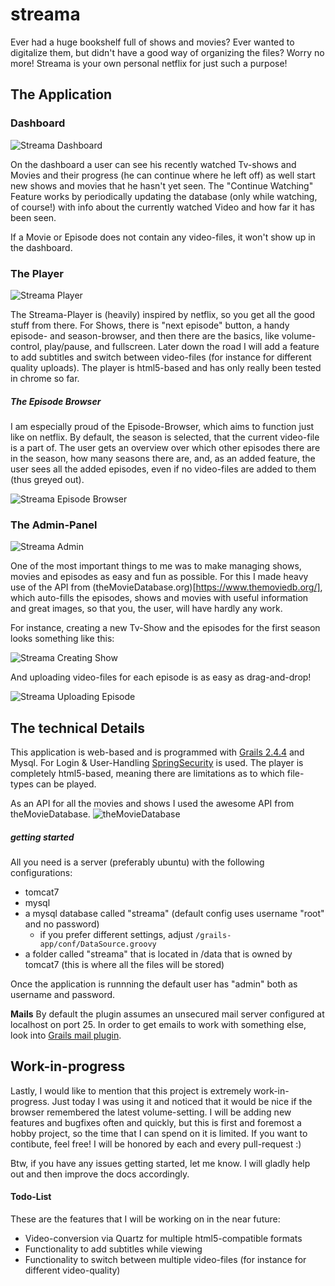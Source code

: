 # streama
Ever had a huge bookshelf full of shows and movies? Ever wanted to digitalize them, but didn't have a good way of organizing the files? Worry no more! Streama is your own personal netflix for just such a purpose! 


## The Application

### Dashboard
![Streama Dashboard](http://new.tinygrab.com/d9072ef564654c6e245c442e9c7d95facd4b738538.png)

On the dashboard a user can see his recently watched Tv-shows and Movies and their progress (he can continue where he left off) as well start new shows and movies that he hasn't yet seen. The "Continue Watching" Feature works by periodically updating the database (only while watching, of course!) with info about the currently watched Video and how far it has been seen.

If a Movie or Episode does not contain any video-files, it won't show up in the dashboard.


### The Player
![Streama Player](http://new.tinygrab.com/d9072ef56407e5d1ac40fab040aedc398a9abb3609.png)

The Streama-Player is (heavily) inspired by netflix, so you get all the good stuff from there. For Shows, there is "next episode" button, a handy episode- and season-browser, and then there are the basics, like volume-control, play/pause, and fullscreen. 
Later down the road I will add a feature to add subtitles and switch between video-files (for instance for different quality uploads). 
The player is html5-based and has only really been tested in chrome so far.

##### The Episode Browser
I am especially proud of the Episode-Browser, which aims to function just like on netflix. By default, the season is selected, that the current video-file is a part of. The user gets an overview over which other episodes there are in the season, how many seasons there are, and, as an added feature, the user sees all the added episodes, even if no video-files are added to them (thus greyed out).

![Streama Episode Browser](http://i.imgur.com/MLE6TpH.gif)

### The Admin-Panel
![Streama Admin](http://new.tinygrab.com/d9072ef56484ebb444cc2fc7bc11f18e9f1706f68f.png)

One of the most important things to me was to make managing shows, movies and episodes as easy and fun as possible. For this I made heavy use of the API from (theMovieDatabase.org)[https://www.themoviedb.org/], which auto-fills the episodes, shows and movies with useful information and great images, so that you, the user, will have hardly any work. 

For instance, creating a new Tv-Show and the episodes for the first season looks something like this: 

![Streama Creating Show](http://i.imgur.com/TLptKdp.gif)


And uploading video-files for each episode is as easy as drag-and-drop! 


![Streama Uploading Episode](http://i.imgur.com/StgES0S.gif)


## The technical Details
This application is web-based and is programmed with [Grails 2.4.4](https://grails.org/) and Mysql. For Login & User-Handling [SpringSecurity](http://projects.spring.io/spring-security/) is used. The player is completely html5-based, meaning there are limitations as to which file-types can be played. 

As an API for all the movies and shows I used the awesome API from theMovieDatabase. 
![theMovieDatabase](https://d3a8mw37cqal2z.cloudfront.net/images/header_v2.png)

##### getting started
All you need is a server (preferably ubuntu) with the following configurations:
- tomcat7
- mysql
- a mysql database called "streama" (default config uses username "root" and no password)
  - if you prefer different settings, adjust `/grails-app/conf/DataSource.groovy`
- a folder called "streama" that is located in /data that is owned by tomcat7 (this is where all the files will be stored)


Once the application is runnning the default user has "admin" both as username and password. 

**Mails**
By default the plugin assumes an unsecured mail server configured at localhost on port 25. In order to get emails to work with something else, look into [Grails mail plugin](http://grails.org/plugins/mail).




## Work-in-progress
Lastly, I would like to mention that this project is extremely work-in-progress. Just today I was using it and noticed that it would be nice if the browser remembered the latest volume-setting. 
I will be adding new features and bugfixes often and quickly, but this is first and foremost a hobby project, so the time that I can spend on it is limited. If you want to contibute, feel free! I will be honored by each and every pull-request :) 

Btw, if you have any issues getting started, let me know. I will gladly help out and then improve the docs accordingly. 

#### Todo-List
These are the features that I will be working on in the near future: 
- Video-conversion via Quartz for multiple html5-compatible formats
- Functionality to add subtitles while viewing
- Functionality to switch between multiple video-files (for instance for different video-quality)
